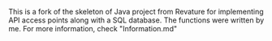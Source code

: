 This is a fork of the skeleton of Java project from Revature for implementing API access points along with a SQL database. The functions were written by me. For more information, check "Information.md"
